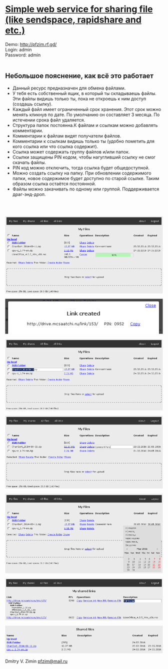 # [Simple web service for sharing file (like sendspace, rapidshare and etc.)](https://github.com/pfzim/zxs/)

Demo: http://pfzim.rf.gd/<br />
Login: admin<br />
Password: admin<br />
<br />
## Небольшое пояснение, как всё это работает

- Данный ресурс предназначен для обмена файлами.
- У тебя есть собственный ящик, в который ты складываешь файлы. Эти файлы видишь только ты, пока не откроешь к ним доступ (создашь ссылку).
- Каждый файл имеет ограниченный срок хранения. Этот срок можно менять кликнув по дате. По умолчанию он составляет 3 месяца. По истечении срока файл удаляется.
- Структура папок постоянна.К файлам и ссылкам можно добавлять комментарии.
- Комментарии к файлам видят получатели файлов.
- Комментарии к ссылкам видишь только ты (удобно пометить для кого ссылка или что ссылка содержит).
- Ссылка может содержать группу файлов и/или папок.
- Ссылки защищены PIN кодом, чтобы нагугливший ссылку не смог скачать файлы.
- PIN код можно отключить, тогда ссылка будет общедоступной.
- Можно создать ссылку на папку. При обновлении содержимого папки, новое содержимое будет доступно по старой ссылке. Таким образом ссылка остаётся постоянной.
- Файлы можно закачивать по одному или группой. Поддерживается драг-энд-дроп.
<br />
<br />

![screenshot](https://raw.githubusercontent.com/pfzim/other/master/Screenshot_3.png)

![screenshot](https://raw.githubusercontent.com/pfzim/other/master/Screenshot_4.png)

![screenshot](https://raw.githubusercontent.com/pfzim/other/master/Screenshot_6.png)

![screenshot](https://raw.githubusercontent.com/pfzim/other/master/Screenshot_2.png)

![screenshot](https://raw.githubusercontent.com/pfzim/other/master/Screenshot_7.png)

![screenshot](https://raw.githubusercontent.com/pfzim/other/master/Screenshot_5.png)

![screenshot](https://raw.githubusercontent.com/pfzim/other/master/Screenshot_8.png)


Dmitry V. Zimin <pfzim@mail.ru>
